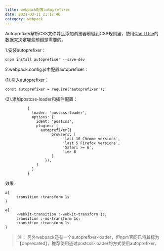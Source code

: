 ```yaml
---
title: webpack配置autoprefixer
date: 2021-03-11 21:12:40
category: webpack
---
```


Autoprefixer解析CSS文件并且添加浏览器前缀到CSS规则里，使用[Can I Use](http://www.caniuse.com/)的数据来决定哪些前缀是需要的。


1.安装autoprefixer：
```
cnpm install autoprefixer --save-dev
```
2.webpack.config.js中配置autoprefixer：

(1).引入autoprefixer：
```
const autoprefixer = require('autoprefixer');
```
(2).添加postcss-loader和插件配置：
```
          {
            loader: 'postcss-loader',
            options: {
              ident: 'postcss',
              plugins: [
                autoprefixer({
                     browsers: [
                          'last 10 Chrome versions',
                          'last 5 Firefox versions',
                          'Safari >= 6', 
                          'ie> 8
                     ] 
                  }),
              ]
            }
          }
```
效果
```
a{
     transition :transform 1s
}
```
```
a{
     -webkit-transition :-webkit-transform 1s;
     transition :-ms-transform 1s;
     transition :transform 1s
}
```
>注： 另外webpack还有一个autoprefixer-loader，但npm官网已将其标为【deprecated】，推荐使用通过postcss-loader的方式使用autoprefixer。
